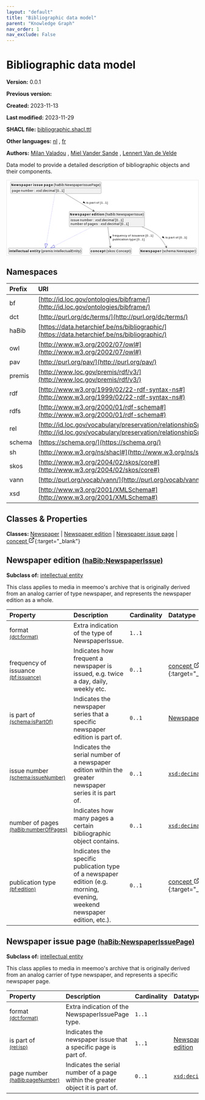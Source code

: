 ```yaml
---
layout: "default"
title: "Bibliographic data model"
parent: "Knowledge Graph"
nav_order: 1
nav_exclude: False
---
```

<svg xmlns="http://www.w3.org/2000/svg" style="display: none;"><symbol id="svg-external-link" width="24" height="24" viewBox="0 0 24 24" fill="none" stroke="currentColor" stroke-width="2" stroke-linecap="round" stroke-linejoin="round" class="feather feather-external-link"><title id="svg-external-link-title">(external link)</title><path d="M18 13v6a2 2 0 0 1-2 2H5a2 2 0 0 1-2-2V8a2 2 0 0 1 2-2h6"></path><polyline points="15 3 21 3 21 9"></polyline><line x1="10" y1="14" x2="21" y2="3"></line> </symbol></svg>

Bibliographic data model
====================

**Version:** 0.0.1

**Previous version:** 

**Created:** 2023-11-13

**Last modified:** 2023-11-29

**SHACL file:** [bibliographic.shacl.ttl](bibliographic.shacl.ttl)

**Other languages:**
[nl](../nl)
, [fr](../fr)

**Authors:**
[Milan Valadou](mailto:milan.valadou@meemoo.be)
, [Miel Vander Sande](mailto:miel.vandersande@meemoo.be)
, [Lennert Van de Velde](mailto:lennert.vandevelde@meemoo.be)


Data model to provide a detailed description of bibliographic objects and their components.

<div class="wrap">
  <div class="zoom">
  <svg xmlns="http://www.w3.org/2000/svg" xmlns:xlink="http://www.w3.org/1999/xlink" contentStyleType="text/css" preserveAspectRatio="none" version="1.1" viewBox="0 0 834 326" zoomAndPan="magnify"><defs/><g><a href="#schema%3ANewspaper" target="_top" title="#schema%3ANewspaper" xlink:actuate="onRequest" xlink:href="#schema%3ANewspaper" xlink:show="new" xlink:title="#schema%3ANewspaper" xlink:type="simple"><g id="elem_schema_Newspaper"><rect codeLine="15" fill="#F1F1F1" height="26.2969" id="schema_Newspaper" rx="3.5" ry="3.5" style="stroke:#181818;stroke-width:0.5;" width="248" x="579" y="294"/><text fill="#000000" font-family="sans-serif" font-size="14" font-weight="bold" lengthAdjust="spacing" textLength="90" x="582" y="311.9951">Newspaper</text><text fill="#000000" font-family="sans-serif" font-size="14" lengthAdjust="spacing" textLength="4" x="672" y="311.9951"> </text><text fill="#000000" font-family="sans-serif" font-size="14" lengthAdjust="spacing" textLength="148" x="676" y="311.9951">(schema:Newspaper)</text></g></a><a href="#haBib%3ANewspaperIssue" target="_top" title="#haBib%3ANewspaperIssue" xlink:actuate="onRequest" xlink:href="#haBib%3ANewspaperIssue" xlink:show="new" xlink:title="#haBib%3ANewspaperIssue" xlink:type="simple"><g id="elem_haBib_NewspaperIssue"><rect codeLine="16" fill="#F1F1F1" height="66.8906" id="haBib_NewspaperIssue" rx="3.5" ry="3.5" style="stroke:#181818;stroke-width:0.5;" width="328" x="272" y="135"/><text fill="#000000" font-family="sans-serif" font-size="14" font-weight="bold" lengthAdjust="spacing" textLength="90" x="275" y="152.9951">Newspaper</text><text fill="#000000" font-family="sans-serif" font-size="14" font-weight="bold" lengthAdjust="spacing" textLength="5" x="365" y="152.9951"> </text><text fill="#000000" font-family="sans-serif" font-size="14" font-weight="bold" lengthAdjust="spacing" textLength="54" x="370" y="152.9951">edition</text><text fill="#000000" font-family="sans-serif" font-size="14" lengthAdjust="spacing" textLength="4" x="424" y="152.9951"> </text><text fill="#000000" font-family="sans-serif" font-size="14" lengthAdjust="spacing" textLength="169" x="428" y="152.9951">(haBib:NewspaperIssue)</text><line style="stroke:#181818;stroke-width:0.5;" x1="273" x2="599" y1="161.2969" y2="161.2969"/><text fill="#000000" font-family="sans-serif" font-size="14" lengthAdjust="spacing" textLength="37" x="278" y="178.292">issue</text><text fill="#000000" font-family="sans-serif" font-size="14" lengthAdjust="spacing" textLength="4" x="315" y="178.292"> </text><text fill="#000000" font-family="sans-serif" font-size="14" lengthAdjust="spacing" textLength="54" x="319" y="178.292">number</text><text fill="#000000" font-family="sans-serif" font-size="14" lengthAdjust="spacing" textLength="4" x="373" y="178.292"> </text><text fill="#000000" font-family="sans-serif" font-size="14" lengthAdjust="spacing" textLength="5" x="377" y="178.292">:</text><text fill="#000000" font-family="sans-serif" font-size="14" lengthAdjust="spacing" textLength="4" x="382" y="178.292"> </text><text fill="#000000" font-family="sans-serif" font-size="14" font-style="italic" lengthAdjust="spacing" textLength="82" x="386" y="178.292">xsd:decimal</text><text fill="#000000" font-family="sans-serif" font-size="14" lengthAdjust="spacing" textLength="4" x="468" y="178.292"> </text><text fill="#000000" font-family="sans-serif" font-size="14" lengthAdjust="spacing" textLength="36" x="472" y="178.292">[0..1]</text><text fill="#000000" font-family="sans-serif" font-size="14" lengthAdjust="spacing" textLength="54" x="278" y="194.5889">number</text><text fill="#000000" font-family="sans-serif" font-size="14" lengthAdjust="spacing" textLength="4" x="332" y="194.5889"> </text><text fill="#000000" font-family="sans-serif" font-size="14" lengthAdjust="spacing" textLength="13" x="336" y="194.5889">of</text><text fill="#000000" font-family="sans-serif" font-size="14" lengthAdjust="spacing" textLength="4" x="349" y="194.5889"> </text><text fill="#000000" font-family="sans-serif" font-size="14" lengthAdjust="spacing" textLength="43" x="353" y="194.5889">pages</text><text fill="#000000" font-family="sans-serif" font-size="14" lengthAdjust="spacing" textLength="4" x="396" y="194.5889"> </text><text fill="#000000" font-family="sans-serif" font-size="14" lengthAdjust="spacing" textLength="5" x="400" y="194.5889">:</text><text fill="#000000" font-family="sans-serif" font-size="14" lengthAdjust="spacing" textLength="4" x="405" y="194.5889"> </text><text fill="#000000" font-family="sans-serif" font-size="14" font-style="italic" lengthAdjust="spacing" textLength="82" x="409" y="194.5889">xsd:decimal</text><text fill="#000000" font-family="sans-serif" font-size="14" lengthAdjust="spacing" textLength="4" x="491" y="194.5889"> </text><text fill="#000000" font-family="sans-serif" font-size="14" lengthAdjust="spacing" textLength="36" x="495" y="194.5889">[0..1]</text></g></a><a href="#premis%3AIntellectualEntity" target="_top" title="#premis%3AIntellectualEntity" xlink:actuate="onRequest" xlink:href="#premis%3AIntellectualEntity" xlink:show="new" xlink:title="#premis%3AIntellectualEntity" xlink:type="simple"><g id="elem_premis_IntellectualEntity"><rect codeLine="19" fill="#F1F1F1" height="26.2969" id="premis_IntellectualEntity" rx="3.5" ry="3.5" style="stroke:#181818;stroke-width:0.5;" width="320" x="7" y="294"/><text fill="#000000" font-family="sans-serif" font-size="14" font-weight="bold" lengthAdjust="spacing" textLength="86" x="10" y="311.9951">intellectual</text><text fill="#000000" font-family="sans-serif" font-size="14" font-weight="bold" lengthAdjust="spacing" textLength="5" x="96" y="311.9951"> </text><text fill="#000000" font-family="sans-serif" font-size="14" font-weight="bold" lengthAdjust="spacing" textLength="45" x="101" y="311.9951">entity</text><text fill="#000000" font-family="sans-serif" font-size="14" lengthAdjust="spacing" textLength="4" x="146" y="311.9951"> </text><text fill="#000000" font-family="sans-serif" font-size="14" lengthAdjust="spacing" textLength="174" x="150" y="311.9951">(premis:IntellectualEntity)</text></g></a><a href="#haBib%3ANewspaperIssuePage" target="_top" title="#haBib%3ANewspaperIssuePage" xlink:actuate="onRequest" xlink:href="#haBib%3ANewspaperIssuePage" xlink:show="new" xlink:title="#haBib%3ANewspaperIssuePage" xlink:type="simple"><g id="elem_haBib_NewspaperIssuePage"><rect codeLine="18" fill="#F1F1F1" height="50.5938" id="haBib_NewspaperIssuePage" rx="3.5" ry="3.5" style="stroke:#181818;stroke-width:0.5;" width="395" x="16.5" y="7"/><text fill="#000000" font-family="sans-serif" font-size="14" font-weight="bold" lengthAdjust="spacing" textLength="90" x="19.5" y="24.9951">Newspaper</text><text fill="#000000" font-family="sans-serif" font-size="14" font-weight="bold" lengthAdjust="spacing" textLength="5" x="109.5" y="24.9951"> </text><text fill="#000000" font-family="sans-serif" font-size="14" font-weight="bold" lengthAdjust="spacing" textLength="42" x="114.5" y="24.9951">issue</text><text fill="#000000" font-family="sans-serif" font-size="14" font-weight="bold" lengthAdjust="spacing" textLength="5" x="156.5" y="24.9951"> </text><text fill="#000000" font-family="sans-serif" font-size="14" font-weight="bold" lengthAdjust="spacing" textLength="39" x="161.5" y="24.9951">page</text><text fill="#000000" font-family="sans-serif" font-size="14" lengthAdjust="spacing" textLength="4" x="200.5" y="24.9951"> </text><text fill="#000000" font-family="sans-serif" font-size="14" lengthAdjust="spacing" textLength="204" x="204.5" y="24.9951">(haBib:NewspaperIssuePage)</text><line style="stroke:#181818;stroke-width:0.5;" x1="17.5" x2="410.5" y1="33.2969" y2="33.2969"/><text fill="#000000" font-family="sans-serif" font-size="14" lengthAdjust="spacing" textLength="35" x="22.5" y="50.292">page</text><text fill="#000000" font-family="sans-serif" font-size="14" lengthAdjust="spacing" textLength="4" x="57.5" y="50.292"> </text><text fill="#000000" font-family="sans-serif" font-size="14" lengthAdjust="spacing" textLength="54" x="61.5" y="50.292">number</text><text fill="#000000" font-family="sans-serif" font-size="14" lengthAdjust="spacing" textLength="4" x="115.5" y="50.292"> </text><text fill="#000000" font-family="sans-serif" font-size="14" lengthAdjust="spacing" textLength="5" x="119.5" y="50.292">:</text><text fill="#000000" font-family="sans-serif" font-size="14" lengthAdjust="spacing" textLength="4" x="124.5" y="50.292"> </text><text fill="#000000" font-family="sans-serif" font-size="14" font-style="italic" lengthAdjust="spacing" textLength="82" x="128.5" y="50.292">xsd:decimal</text><text fill="#000000" font-family="sans-serif" font-size="14" lengthAdjust="spacing" textLength="4" x="210.5" y="50.292"> </text><text fill="#000000" font-family="sans-serif" font-size="14" lengthAdjust="spacing" textLength="36" x="214.5" y="50.292">[0..1]</text></g></a><a href="../../terms/en#skos%3AConcept" target="_top" title="../../terms/en#skos%3AConcept" xlink:actuate="onRequest" xlink:href="../../terms/en#skos%3AConcept" xlink:show="new" xlink:title="../../terms/en#skos%3AConcept" xlink:type="simple"><g id="elem_skos_Concept"><rect codeLine="20" fill="#F1F1F1" height="26.2969" id="skos_Concept" rx="3.5" ry="3.5" style="stroke:#181818;stroke-width:0.5;" width="181" x="362.5" y="294"/><text fill="#000000" font-family="sans-serif" font-size="14" font-weight="bold" lengthAdjust="spacing" textLength="64" x="365.5" y="311.9951">concept</text><text fill="#000000" font-family="sans-serif" font-size="14" lengthAdjust="spacing" textLength="4" x="429.5" y="311.9951"> </text><text fill="#000000" font-family="sans-serif" font-size="14" lengthAdjust="spacing" textLength="107" x="433.5" y="311.9951">(skos:Concept)</text></g></a><g id="link_haBib_NewspaperIssue_premis_IntellectualEntity"><path codeLine="24" d="M371.91,202.02 C313.79,231.51 247.2908,265.253 207.0208,285.693 " fill="none" id="haBib_NewspaperIssue-to-premis_IntellectualEntity" style="stroke:#0000FF;stroke-width:1.0;stroke-dasharray:1.0,3.0;"/><polygon fill="none" points="190.97,293.84,209.7364,291.0433,204.3051,280.3428,190.97,293.84" style="stroke:#0000FF;stroke-width:1.0;"/></g><g id="link_haBib_NewspaperIssue_schema_Newspaper"><path codeLine="28" d="M588.92,202.04 C609.42,209.98 629.41,219.82 647,232 C670.45,248.23 685.4237,272.0921 694.1737,288.5521 " fill="none" id="haBib_NewspaperIssue-to-schema_Newspaper" style="stroke:#454645;stroke-width:1.0;"/><polygon fill="#454645" points="696.99,293.85,696.2974,284.0255,694.643,289.435,689.2335,287.7806,696.99,293.85" style="stroke:#454645;stroke-width:1.0;"/><polygon fill="#000000" points="685.8627,251.2413,680.7412,243.2275,677.0089,247.7683,685.8627,251.2413" style="stroke:#000000;stroke-width:1.0;"/><text fill="#000000" font-family="sans-serif" font-size="13" lengthAdjust="spacing" textLength="10" x="691" y="252.5669">is</text><text fill="#000000" font-family="sans-serif" font-size="13" lengthAdjust="spacing" textLength="4" x="701" y="252.5669"> </text><text fill="#000000" font-family="sans-serif" font-size="13" lengthAdjust="spacing" textLength="26" x="705" y="252.5669">part</text><text fill="#000000" font-family="sans-serif" font-size="13" lengthAdjust="spacing" textLength="4" x="731" y="252.5669"> </text><text fill="#000000" font-family="sans-serif" font-size="13" lengthAdjust="spacing" textLength="12" x="735" y="252.5669">of</text><text fill="#000000" font-family="sans-serif" font-size="13" lengthAdjust="spacing" textLength="4" x="747" y="252.5669"> </text><text fill="#000000" font-family="sans-serif" font-size="13" lengthAdjust="spacing" textLength="34" x="751" y="252.5669">[0..1]</text></g><g id="link_haBib_NewspaperIssue_skos_Concept"><path codeLine="29" d="M440.07,202.2 C443.75,231.69 448.2079,267.5361 450.7479,287.9161 " fill="none" id="haBib_NewspaperIssue-to-skos_Concept" style="stroke:#454645;stroke-width:1.0;"/><polygon fill="#454645" points="451.49,293.87,454.3462,284.4444,450.8716,288.9084,446.4076,285.4338,451.49,293.87" style="stroke:#454645;stroke-width:1.0;"/><polygon fill="#000000" points="452.6181,253.0945,454.4163,243.7554,448.5836,244.4821,452.6181,253.0945" style="stroke:#000000;stroke-width:1.0;"/><text fill="#000000" font-family="sans-serif" font-size="13" lengthAdjust="spacing" textLength="63" x="461" y="245.0669">frequency</text><text fill="#000000" font-family="sans-serif" font-size="13" lengthAdjust="spacing" textLength="4" x="524" y="245.0669"> </text><text fill="#000000" font-family="sans-serif" font-size="13" lengthAdjust="spacing" textLength="12" x="528" y="245.0669">of</text><text fill="#000000" font-family="sans-serif" font-size="13" lengthAdjust="spacing" textLength="4" x="540" y="245.0669"> </text><text fill="#000000" font-family="sans-serif" font-size="13" lengthAdjust="spacing" textLength="56" x="544" y="245.0669">issuance</text><text fill="#000000" font-family="sans-serif" font-size="13" lengthAdjust="spacing" textLength="4" x="600" y="245.0669"> </text><text fill="#000000" font-family="sans-serif" font-size="13" lengthAdjust="spacing" textLength="34" x="604" y="245.0669">[0..1]</text><text fill="#000000" font-family="sans-serif" font-size="13" lengthAdjust="spacing" textLength="69" x="461" y="260.1997">publication</text><text fill="#000000" font-family="sans-serif" font-size="13" lengthAdjust="spacing" textLength="4" x="530" y="260.1997"> </text><text fill="#000000" font-family="sans-serif" font-size="13" lengthAdjust="spacing" textLength="28" x="534" y="260.1997">type</text><text fill="#000000" font-family="sans-serif" font-size="13" lengthAdjust="spacing" textLength="4" x="562" y="260.1997"> </text><text fill="#000000" font-family="sans-serif" font-size="13" lengthAdjust="spacing" textLength="34" x="566" y="260.1997">[0..1]</text></g><g id="link_haBib_NewspaperIssuePage_premis_IntellectualEntity"><path codeLine="32" d="M209.75,58.16 C199.98,114.76 179.318,234.5517 172.148,276.1417 " fill="none" id="haBib_NewspaperIssuePage-to-premis_IntellectualEntity" style="stroke:#0000FF;stroke-width:1.0;stroke-dasharray:1.0,3.0;"/><polygon fill="none" points="169.09,293.88,178.0608,277.161,166.2353,275.1223,169.09,293.88" style="stroke:#0000FF;stroke-width:1.0;"/></g><g id="link_haBib_NewspaperIssuePage_haBib_NewspaperIssue"><path codeLine="35" d="M254.72,58.08 C290.52,79.69 337.7531,108.1996 377.0031,131.8896 " fill="none" id="haBib_NewspaperIssuePage-to-haBib_NewspaperIssue" style="stroke:#454645;stroke-width:1.0;"/><polygon fill="#454645" points="382.14,134.99,376.5017,126.9148,377.8593,132.4063,372.3678,133.7639,382.14,134.99" style="stroke:#454645;stroke-width:1.0;"/><polygon fill="#000000" points="341.2807,99.1502,335.0556,91.96,332.0182,96.9922,341.2807,99.1502" style="stroke:#000000;stroke-width:1.0;"/><text fill="#000000" font-family="sans-serif" font-size="13" lengthAdjust="spacing" textLength="10" x="346" y="101.0669">is</text><text fill="#000000" font-family="sans-serif" font-size="13" lengthAdjust="spacing" textLength="4" x="356" y="101.0669"> </text><text fill="#000000" font-family="sans-serif" font-size="13" lengthAdjust="spacing" textLength="26" x="360" y="101.0669">part</text><text fill="#000000" font-family="sans-serif" font-size="13" lengthAdjust="spacing" textLength="4" x="386" y="101.0669"> </text><text fill="#000000" font-family="sans-serif" font-size="13" lengthAdjust="spacing" textLength="12" x="390" y="101.0669">of</text><text fill="#000000" font-family="sans-serif" font-size="13" lengthAdjust="spacing" textLength="4" x="402" y="101.0669"> </text><text fill="#000000" font-family="sans-serif" font-size="13" lengthAdjust="spacing" textLength="34" x="406" y="101.0669">[1..1]</text></g></g></svg>
  </div>
</div>

## Namespaces

| Prefix | URI      |
| :----- | :------- |
| bf     | [http://id.loc.gov/ontologies/bibframe/](http://id.loc.gov/ontologies/bibframe/) |
| dct     | [http://purl.org/dc/terms/](http://purl.org/dc/terms/) |
| haBib     | [https://data.hetarchief.be/ns/bibliographic/](https://data.hetarchief.be/ns/bibliographic/) |
| owl     | [http://www.w3.org/2002/07/owl#](http://www.w3.org/2002/07/owl#) |
| pav     | [http://purl.org/pav/](http://purl.org/pav/) |
| premis     | [http://www.loc.gov/premis/rdf/v3/](http://www.loc.gov/premis/rdf/v3/) |
| rdf     | [http://www.w3.org/1999/02/22-rdf-syntax-ns#](http://www.w3.org/1999/02/22-rdf-syntax-ns#) |
| rdfs     | [http://www.w3.org/2000/01/rdf-schema#](http://www.w3.org/2000/01/rdf-schema#) |
| rel     | [http://id.loc.gov/vocabulary/preservation/relationshipSubType/](http://id.loc.gov/vocabulary/preservation/relationshipSubType/) |
| schema     | [https://schema.org/](https://schema.org/) |
| sh     | [http://www.w3.org/ns/shacl#](http://www.w3.org/ns/shacl#) |
| skos     | [http://www.w3.org/2004/02/skos/core#](http://www.w3.org/2004/02/skos/core#) |
| vann     | [http://purl.org/vocab/vann/](http://purl.org/vocab/vann/) |
| xsd     | [http://www.w3.org/2001/XMLSchema#](http://www.w3.org/2001/XMLSchema#) |

## Classes & Properties

**Classes:** 
 [Newspaper](#schema%3ANewspaper) |  [Newspaper edition](#haBib%3ANewspaperIssue) |  [Newspaper issue page](#haBib%3ANewspaperIssuePage) |  [concept <svg class="svg-external-link" viewBox="0 0 24 24" aria-labelledby="svg-external-link-title"><use xlink:href="#svg-external-link"></use></svg>](../../terms/en#skos%3AConcept){:target="_blank"}
## <a id="haBib%3ANewspaperIssue"></a>Newspaper edition <small>[(haBib:NewspaperIssue)](https://data.hetarchief.be/ns/bibliographic/NewspaperIssue)</small>


**Subclass of:** 
[intellectual entity](#premis%3AIntellectualEntity)

This class applies to media in meemoo's archive that is originally derived from an analog carrier of type newspaper, and represents the newspaper edition as a whole.

| Property | Description | Cardinality | Datatype |
| :------ | :---------- | :---------- | :------- |
| <a id='dct%3Aformat'></a>format <br> <small>[(dct:format)](http://purl.org/dc/terms/format)</small> | Extra indication of the type of NewspaperIssue. | `1..1` |   |
| <a id='bf%3Aissuance'></a>frequency of issuance <br> <small>[(bf:issuance)](http://id.loc.gov/ontologies/bibframe/issuance)</small> | Indicates how frequent a newspaper is issued, e.g. twice a day, daily, weekly etc. | `0..1` | [concept <svg class="svg-external-link" viewBox="0 0 24 24" aria-labelledby="svg-external-link-title"><use xlink:href="#svg-external-link"></use></svg>](../../terms/en#skos%3AConcept){:target="_blank"}  |
| <a id='schema%3AisPartOf'></a>is part of <br> <small>[(schema:isPartOf)](https://schema.org/isPartOf)</small> | Indicates the newspaper series that a specific newspaper edition is part of. | `0..1` | [Newspaper](#schema%3ANewspaper)  |
| <a id='schema%3AissueNumber'></a>issue number <br> <small>[(schema:issueNumber)](https://schema.org/issueNumber)</small> | Indicates the serial number of a newspaper edition within the greater newspaper series it is part of. | `0..1` | [`xsd:decimal`](http://www.w3.org/2001/XMLSchema#decimal)  |
| <a id='haBib%3AnumberOfPages'></a>number of pages <br> <small>[(haBib:numberOfPages)](https://data.hetarchief.be/ns/bibliographic/numberOfPages)</small> | Indicates how many pages a certain bibliographic object contains. | `0..1` | [`xsd:decimal`](http://www.w3.org/2001/XMLSchema#decimal)  |
| <a id='bf%3Aedition'></a>publication type <br> <small>[(bf:edition)](http://id.loc.gov/ontologies/bibframe/edition)</small> | Indicates the specific publication type of a newspaper edition (e.g. morning, evening, weekend newspaper edition, etc.). | `0..1` | [concept <svg class="svg-external-link" viewBox="0 0 24 24" aria-labelledby="svg-external-link-title"><use xlink:href="#svg-external-link"></use></svg>](../../terms/en#skos%3AConcept){:target="_blank"}  |



## <a id="haBib%3ANewspaperIssuePage"></a>Newspaper issue page <small>[(haBib:NewspaperIssuePage)](https://data.hetarchief.be/ns/bibliographic/NewspaperIssuePage)</small>


**Subclass of:** 
[intellectual entity](#premis%3AIntellectualEntity)

This class applies to media in meemoo's archive that is originally derived from an analog carrier of type newspaper, and represents a specific newspaper page.

| Property | Description | Cardinality | Datatype |
| :------ | :---------- | :---------- | :------- |
| <a id='dct%3Aformat'></a>format <br> <small>[(dct:format)](http://purl.org/dc/terms/format)</small> | Extra indication of the NewspaperIssuePage type. | `1..1` |   |
| <a id='rel%3Aisp'></a>is part of <br> <small>[(rel:isp)](http://id.loc.gov/vocabulary/preservation/relationshipSubType/isp)</small> | Indicates the newspaper issue that a specific page is part of. | `1..1` | [Newspaper edition](#haBib%3ANewspaperIssue)  |
| <a id='haBib%3ApageNumber'></a>page number <br> <small>[(haBib:pageNumber)](https://data.hetarchief.be/ns/bibliographic/pageNumber)</small> | Indicates the serial number of a page within the greater object it is part of. | `0..1` | [`xsd:decimal`](http://www.w3.org/2001/XMLSchema#decimal)  |



[^1]: Unique language tags required
<style>
.zoom > svg {
    width: 100%;
    height: auto;
    background-color: #fff;
}

.zoom > svg text{
   -webkit-user-select: none;
   -moz-user-select: none;
   -ms-user-select: none;
   user-select: none;
}

.wrap {
  overflow: hidden;
  border: 1px solid #E6E6E6;
}

.zoom {
  position: relative;
}

.zoom:hover {
  transform: scale(2.0); cursor: grab;
}
.svg-external-link {
  width: 16px;
  height: 16px;
}
</style>
<script>
var svg = document.querySelector('svg[zoomAndPan="magnify"]');
var zoomDiv = document.querySelector('.zoom');
zoomDiv.addEventListener('mouseleave', onMouseOutZoomDiv);
if (window.PointerEvent) {
  svg.addEventListener('pointerdown', onPointerDown);
  svg.addEventListener('pointerup', onPointerUp);
  svg.addEventListener('pointerleave', onPointerUp); 
  svg.addEventListener('pointermove', onPointerMove); 
} else {

  svg.addEventListener('mousedown', onPointerDown); 
  svg.addEventListener('mouseup', onPointerUp); 
  svg.addEventListener('mouseleave', onPointerUp); 
  svg.addEventListener('mousemove', onPointerMove); 

  svg.addEventListener('touchstart', onPointerDown);
  svg.addEventListener('touchend', onPointerUp);
  svg.addEventListener('touchmove', onPointerMove); 
}

function getPointFromEvent (event) {
  var point = {x:0, y:0};
  if (event.targetTouches) {
    point.x = event.targetTouches[0].clientX;
    point.y = event.targetTouches[0].clientY;
  } else {
    point.x = event.clientX;
    point.y = event.clientY;
  }
  
  return point;
}

var isPointerDown = false;

var pointerOrigin = {
  x: 0,
  y: 0
};

function onPointerDown(event) {
  isPointerDown = true; 
  
  var pointerPosition = getPointFromEvent(event);
  pointerOrigin.x = pointerPosition.x;
  pointerOrigin.y = pointerPosition.y;
}

var originalViewBoxString = svg.getAttribute('viewBox');
var originalViewBoxList= svg.viewBox.baseVal;

var originalViewBox = {
    x: originalViewBoxList.x,
    y: originalViewBoxList.y,
    width: originalViewBoxList.width,
    height: originalViewBoxList.height
};

var viewBox = structuredClone(originalViewBox);
console.log(viewBox);
var newViewBox = {
  x: 0,
  y: 0
};

var ratio = viewBox.width / svg.getBoundingClientRect().width;
window.addEventListener('resize', function() {
  ratio = viewBox.width / svg.getBoundingClientRect().width;
});

function onPointerMove (event) {
  if (!isPointerDown) {
    return;
  }
  event.preventDefault();

  var pointerPosition = getPointFromEvent(event);

  newViewBox.x = viewBox.x - ((pointerPosition.x - pointerOrigin.x) * ratio);
  newViewBox.y = viewBox.y - ((pointerPosition.y - pointerOrigin.y) * ratio);

  var viewBoxString = `${newViewBox.x} ${newViewBox.y} ${viewBox.width} ${viewBox.height}`;
  svg.setAttribute('viewBox', viewBoxString);
}

function onPointerUp() {
  isPointerDown = false;

  viewBox.x = newViewBox.x;
  viewBox.y = newViewBox.y;
}
function onMouseOutZoomDiv(event) {

  var viewBoxString = structuredClone(originalViewBoxString);
  viewBox.x = 0;
  viewBox.y = 0;
  svg.setAttribute('viewBox', originalViewBoxString);
}

</script>
